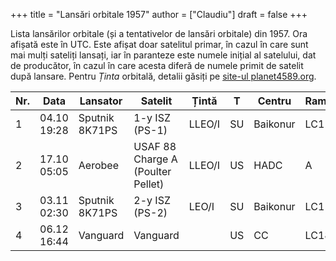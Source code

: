 +++
title = "Lansări orbitale 1957"
author = ["Claudiu"]
draft = false
+++

Lista lansărilor orbitale (și a tentativelor de lansări orbitale) din 1957. Ora afișată este în UTC. Este afișat doar satelitul primar, în cazul în care sunt mai mulți sateliți lansați, iar în paranteze este numele inițial al satelului, dat de producător, în cazul în care acesta diferă de numele primit de satelit după lansare. Pentru _Ținta_ orbitală, detalii găsiți pe [site-ul planet4589.org](https://planet4589.org/space/log/orbcat.html).

| Nr. | Data        | Lansator       | Satelit                           | Țintă  | T  | Centru   | Rampă | R. |
|-----|-------------|----------------|-----------------------------------|--------|----|----------|-------|----|
| 1   | 04.10 19:28 | Sputnik 8K71PS | 1-y ISZ (PS-1)                    | LLEO/I | SU | Baikonur | LC1   | S  |
| 2   | 17.10 05:05 | Aerobee        | USAF 88 Charge A (Poulter Pellet) | LLEO/I | US | HADC     | A     | S  |
| 3   | 03.11 02:30 | Sputnik 8K71PS | 2-y ISZ (PS-2)                    | LEO/I  | SU | Baikonur | LC1   | S  |
| 4   | 06.12 16:44 | Vanguard       | Vanguard                          |        | US | CC       | LC18A | F  |